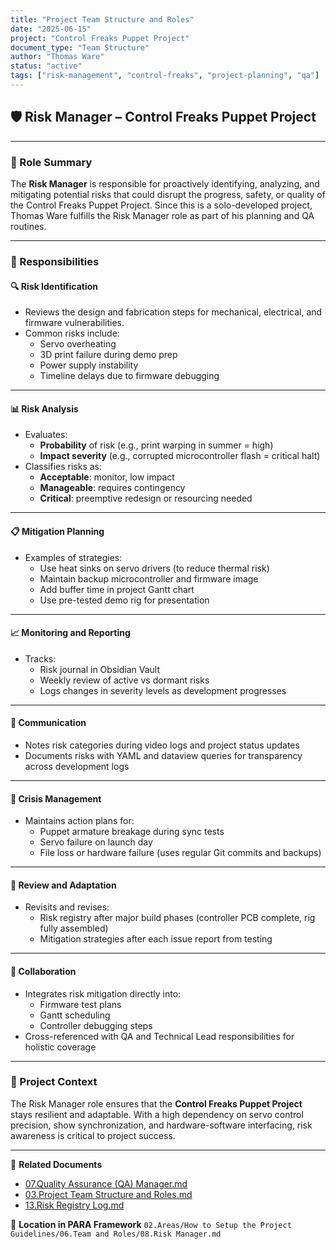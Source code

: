 ```yaml
---
title: "Project Team Structure and Roles"
date: "2025-06-15"
project: "Control Freaks Puppet Project"
document_type: "Team Structure"
author: "Thomas Ware"
status: "active"
tags: ["risk-management", "control-freaks", "project-planning", "qa"]
---
```


## 🛡️ Risk Manager – Control Freaks Puppet Project

---

### 🎯 Role Summary

The **Risk Manager** is responsible for proactively identifying, analyzing, and mitigating potential risks that could disrupt the progress, safety, or quality of the Control Freaks Puppet Project. Since this is a solo-developed project, Thomas Ware fulfills the Risk Manager role as part of his planning and QA routines.

---

### 📌 Responsibilities

#### 🔍 Risk Identification
- Reviews the design and fabrication steps for mechanical, electrical, and firmware vulnerabilities.
- Common risks include:
  - Servo overheating
  - 3D print failure during demo prep
  - Power supply instability
  - Timeline delays due to firmware debugging

---

#### 📊 Risk Analysis
- Evaluates:
  - **Probability** of risk (e.g., print warping in summer = high)
  - **Impact severity** (e.g., corrupted microcontroller flash = critical halt)
- Classifies risks as:
  - **Acceptable**: monitor, low impact
  - **Manageable**: requires contingency
  - **Critical**: preemptive redesign or resourcing needed

---

#### 📋 Mitigation Planning
- Examples of strategies:
  - Use heat sinks on servo drivers (to reduce thermal risk)
  - Maintain backup microcontroller and firmware image
  - Add buffer time in project Gantt chart
  - Use pre-tested demo rig for presentation

---

#### 📈 Monitoring and Reporting
- Tracks:
  - Risk journal in Obsidian Vault
  - Weekly review of active vs dormant risks
  - Logs changes in severity levels as development progresses

---

#### 📣 Communication
- Notes risk categories during video logs and project status updates
- Documents risks with YAML and dataview queries for transparency across development logs

---

#### 🚨 Crisis Management
- Maintains action plans for:
  - Puppet armature breakage during sync tests
  - Servo failure on launch day
  - File loss or hardware failure (uses regular Git commits and backups)

---

#### 🔄 Review and Adaptation
- Revisits and revises:
  - Risk registry after major build phases (controller PCB complete, rig fully assembled)
  - Mitigation strategies after each issue report from testing

---

#### 🤝 Collaboration
- Integrates risk mitigation directly into:
  - Firmware test plans
  - Gantt scheduling
  - Controller debugging steps
- Cross-referenced with QA and Technical Lead responsibilities for holistic coverage

---

### 🧾 Project Context

The Risk Manager role ensures that the **Control Freaks Puppet Project** stays resilient and adaptable. With a high dependency on servo control precision, show synchronization, and hardware-software interfacing, risk awareness is critical to project success.

---

🔗 **Related Documents**
- [07.Quality Assurance (QA) Manager.md](07.Quality%20Assurance%20(QA)%20Manager.md)
- [03.Project Team Structure and Roles.md](03.Project%20Team%20Structure%20and%20Roles.md)
- [13.Risk Registry Log.md](13.Risk%20Registry%20Log.md)

📁 **Location in PARA Framework**
`02.Areas/How to Setup the Project Guidelines/06.Team and Roles/08.Risk Manager.md`
